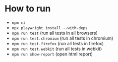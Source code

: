 # How to run
- ```npm ci```
- ```npx playwright install --with-deps```
- ```npm run test``` (run all tests in all browsers)
- ```npm run test.chromium``` (run all tests in chromium)
- ```npm run test.firefox``` (run all tests in firefox)
- ```npm run test.webkit``` (run all tests in webkit)
- ```npm run show-report``` (open html report)
